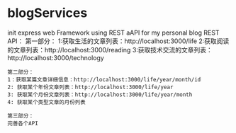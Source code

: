 # blogServices
init express web Framework using REST aAPI for my personal blog
REST API：
	第一部分：
	1:获取生活的文章列表：http://localhost:3000/life
	2:获取阅读的文章列表：http://localhost:3000/reading
	3:获取技术交流的文章列表：http://localhost:3000/technology
	
	第二部分：
	1：获取某篇文章详细信息：http://localhost:3000/life/year/month/id
	2: 获取某个年份文章列表：http://localhost:3000/life/year
	3: 获取某个月份文章列表：http://localhost:3000/life/year/month
	4: 获取某个类型文章的月份列表
	
	第三部分：
	完善各个API
